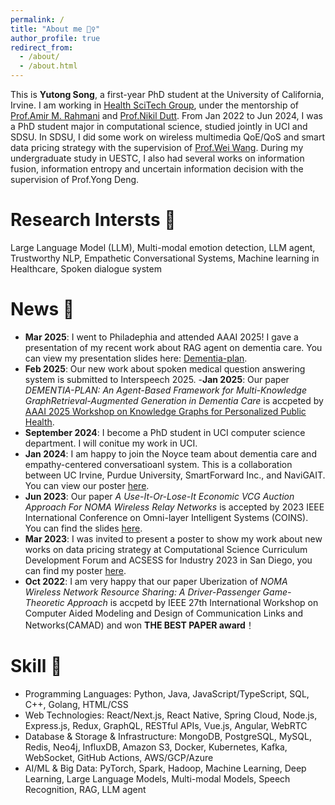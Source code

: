 ```yaml
---
permalink: /
title: "About me 🙋‍♀️"
author_profile: true
redirect_from: 
  - /about/
  - /about.html
---
```


This is **Yutong Song**, a first-year PhD student at the University of California, Irvine. I am working in [Health SciTech Group](https://healthscitech.nursing.uci.edu/), under the mentorship of [Prof.Amir M. Rahmani](https://ics.uci.edu/~amirr1/) and [Prof.Nikil Dutt](https://ics.uci.edu/~dutt/). From Jan 2022 to Jun 2024, I was a PhD student major in computational science, studied jointly in UCI and SDSU. In SDSU, I did some work on wireless multimedia QoE/QoS and smart data pricing strategy with the supervision of [Prof.Wei Wang](https://cs.sdsu.edu/people/wei-wang/). During my undergraduate study in UESTC, I also had several works on information fusion, information entropy and uncertain information decision with the supervision of Prof.Yong Deng.

Research Intersts 👾
======

Large Language Model (LLM), Multi-modal emotion detection, LLM agent, Trustworthy NLP, Empathetic Conversational Systems, Machine learning in Healthcare, Spoken dialogue system

News 🥳
======
- **Mar 2025**: I went to Philadephia and attended AAAI 2025! I gave a presentation of my recent work about RAG agent on dementia care. You can view my presentation slides here: [Dementia-plan](files/dementia_slides.pdf).
- **Feb 2025**: Our new work about spoken medical question answering system is submitted to Interspeech 2025.
-**Jan 2025**: Our paper *DEMENTIA-PLAN: An Agent-Based Framework for Multi-Knowledge GraphRetrieval-Augmented Generation in Dementia Care* is accpeted by [AAAI 2025 Workshop on Knowledge Graphs for Personalized Public Health](https://sites.google.com/view/kg4hejss/home).
- **September 2024**: I become a PhD student in UCI computer science department. I will conitue my work in UCI.
- **Jan 2024**: I am happy to join the Noyce team about dementia care and empathy-centered conversatioanl system. This is a collaboration between UC Irvine, Purdue University, SmartForward Inc., and NaviGAIT. You can view our poster [here](files/NOYCE.pdf).
- **Jun 2023**: Our paper _A Use-It-Or-Lose-It Economic VCG Auction Approach For NOMA Wireless Relay Networks_ is accepted by 2023 IEEE International Conference on Omni-layer Intelligent Systems (COINS). You can find the slides [here](files/COINS2023.pptx).
- **Mar 2023**: I was invited to present a poster to show my work about new works on data pricing strategy at Computational Science Curriculum Development Forum and ACSESS for Industry 2023 in San Diego, you can find my poster [here](files/ACSCESS-2022.pdf).
- **Oct 2022**: I am very happy that our paper Uberization of *NOMA Wireless Network Resource Sharing: A Driver-Passenger Game-Theoretic Approach* is accpetd by  IEEE 27th International Workshop on Computer Aided Modeling and Design of Communication Links and Networks(CAMAD) and won __THE BEST PAPER award__！



Skill 🌟
======
- Programming Languages: Python, Java, JavaScript/TypeScript, SQL, C++, Golang, HTML/CSS
- Web Technologies: React/Next.js, React Native, Spring Cloud, Node.js, Express.js, Redux, GraphQL, RESTful APIs, Vue.js, Angular, WebRTC
- Database & Storage & Infrastructure: MongoDB, PostgreSQL, MySQL, Redis, Neo4j, InfluxDB, Amazon S3, Docker, Kubernetes, Kafka, WebSocket, GitHub Actions, AWS/GCP/Azure
- AI/ML & Big Data: PyTorch, Spark, Hadoop, Machine Learning, Deep Learning, Large Language Models, Multi-modal Models, Speech Recognition, RAG, LLM agent
